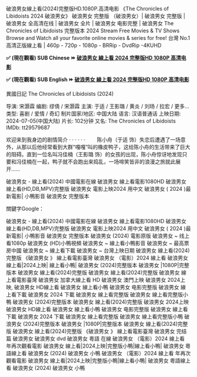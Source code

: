 破浪男女線上看(2024)完整版HD.1080P.高清电影
《The Chronicles of Libidoists 2024 破浪男女》 破浪男女 完整版 （破浪男女）| 破浪男女 完整版 | 破浪男女 全高清在线 | 破浪男女 全片 | 破浪男女 电影完整 | 破浪男女 The Chronicles of Libidoists 完整版本 2024 Stream Free Movies & TV Shows Browse and Watch all your favorite online movies & series for free!
台灣 No.1 高清正版線上看 | 460p - 720p - 1080p - BRRip - DvdRip -4KUHD

**✅ (現在觀看) SUB Chinese ⏩ [破浪男女 線上看 2024 完整版HD 1080P 高清电影](https://t.co/duMhW0Wk5w)**

**✅ (現在觀看) SUB English ⏩ [破浪男女 線上看 2024 完整版HD 1080P 高清电影](https://bit.ly/3RMICzs)**


異國日記 The Chronicles of Libidoists (2024)

导演: 宋灏霖
编剧: 缪倩 / 宋灏霖
主演: 于适 / 王影璐 / 黄炎 / 刘旸 / 拉宏 / 更多...
类型: 喜剧 / 爱情 / 奇幻
制片国家/地区: 中国大陆
语言: 汉语普通话
上映日期: 2024-07-05(中国大陆)
片长: 102分钟
又名: The Chronicles of Libidoists
IMDb: tt29579687

欢迎来到我身边的剧情简介 · · · · · ·
　　陈小舟（于适 饰）失恋后遭遇了一场意外，从那以后他经常看到大群“嘎嘎”叫的橡皮鸭子，这给陈小舟的生活带来了巨大的阻碍。直到一位名叫冯佳楠（王影璐 饰）的女孩的出现，陈小舟惊讶地发现只要和冯佳楠在一起，鸭子就不会跑出来捣乱，一场啼笑皆非的浪漫之旅就此展开……

破浪男女 - 線上看(2024) 中國電影在線 破浪男女 線上看電影1080HD 破浪男女 線上看(HD,DB,MPV)完整版 破浪男女 電影上映2024 用中文 破浪男女 ( 2024 )最新電影| 小鴨影音 破浪男女 完整版本

關鍵字Google：

破浪男女 - 線上看(2024) 中國電影在線
破浪男女 線上看電影1080HD
破浪男女 線上看(HD,DB,MPV)完整版
破浪男女 電影上映2024 用中文
破浪男女 ( 2024 )最新電影| 小鴨影音
破浪男女 完整版本
破浪男女 (2024) 電影原版
破浪男女 ~ 线上看1080p
破浪男女 (HD)小鴨視頻
破浪男女 ~ 線上看小鴨影音
破浪男女 ~ 最高票房中國
破浪男女 ~ 線上看下載
破浪男女 ~ 台灣上映日期
破浪男女 線上看(2024)完整版
《破浪男女 》 線上看電影臺灣
破浪男女 （電影）2024 線上看
破浪男女 線上看|2024上映| 線上看小鴨|
破浪男女 (2024)完整版本
破浪男女 |1080P|完整版本
破浪男女 線上看(2024)完整版
破浪男女 線上看(2024)完整版
破浪男女 線上看電影臺灣
破浪男女 加拿大線上看 HD
破浪男女 澳門上映
破浪男女 2024上映,
破浪男女 HD線上看
破浪男女 線上看小鴨
破浪男女 电影完整版
破浪男女 線上看下載
破浪男女 2024 下載
破浪男女 線上看完整版
破浪男女 線上看完整版小鴨
破浪男女 (2024)完整版本
破浪男女 線上看(2024)完整版
破浪男女 2024上映
破浪男女 HD線上看
破浪男女 線上看小鴨
破浪男女 电影完整版
破浪男女 線上看下載
破浪男女 2024 下載
破浪男女 線上看完整版
破浪男女 線上看完整版小鴨
破浪男女 (2024)完整版本
破浪男女 |1080P|完整版本
破浪男女 線上看(2024)完整版
破浪男女 線上看(2024)完整版
《破浪男女 》 線上看電影臺灣
破浪男女 完结篇 破浪男女
破浪男女 dvd 破浪男女 粵語 在線
破浪男女 （電影）2024 線上看 年再次觀看電影
破浪男女 線上看|2024上映|完整版小鴨|線上看小鴨|
破浪男女 粵語線上看 破浪男女 (2024) 破浪男女 小鴨
破浪男女 （電影）2024 線上看 年再次觀看電影
破浪男女 線上看|2024上映|完整版小鴨|線上看小鴨|
破浪男女 粵語線上看 破浪男女 (2024) 破浪男女 小鴨
